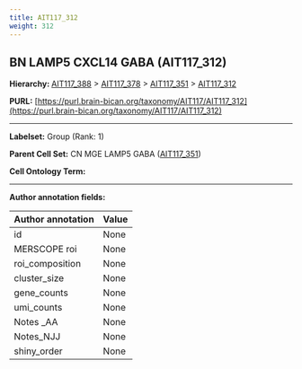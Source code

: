 ```yaml
---
title: AIT117_312
weight: 312
---
```

## BN LAMP5 CXCL14 GABA (AIT117_312)
<b>Hierarchy: </b>
[AIT117_388](../AIT117_388) >
[AIT117_378](../AIT117_378) >
[AIT117_351](../AIT117_351) >
[AIT117_312](../AIT117_312)

**PURL:** [https://purl.brain-bican.org/taxonomy/AIT117/AIT117_312](https://purl.brain-bican.org/taxonomy/AIT117/AIT117_312)

---


**Labelset:** Group (Rank: 1)

**Parent Cell Set:** CN MGE LAMP5 GABA ([AIT117_351](../AIT117_351))



**Cell Ontology Term:** 

[MARKER GENES.]: #


---

[TRANSFERRED ANNOTATIONS.]: #


[AUTHOR ANNOTATION FIELDS.]: #


**Author annotation fields:**

| Author annotation | Value |
|-------------------|-------|
|id|None|
|MERSCOPE roi|None|
|roi_composition|None|
|cluster_size|None|
|gene_counts|None|
|umi_counts|None|
|Notes _AA|None|
|Notes_NJJ|None|
|shiny_order|None|

